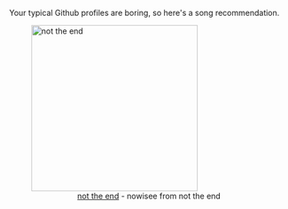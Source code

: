 Your typical Github profiles are boring, so here's a song recommendation.
<figure><img width="300" height="300" src="https://i.scdn.co/image/ab67616d0000b27360c70f9ddf8f4cc622af023a" alt="not the end" /><figcaption align="center"><a href="https://open.spotify.com/track/2Y3oPFw7W1eVmWSdz8vjPn" target="_blank">not the end</a> - nowisee from not the end</figcaption></figure>
